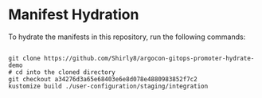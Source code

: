 
# Manifest Hydration

To hydrate the manifests in this repository, run the following commands:

```shell

git clone https://github.com/Shirly8/argocon-gitops-promoter-hydrate-demo
# cd into the cloned directory
git checkout a34276d3a65e68403e6e8d078e4880983852f7c2
kustomize build ./user-configuration/staging/integration
```